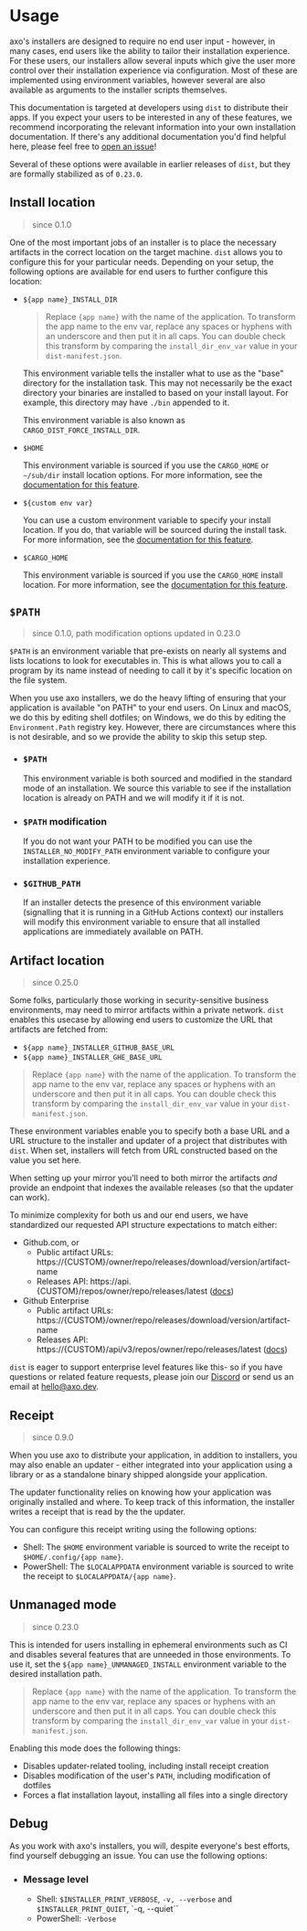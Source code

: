 # Usage

axo's installers are designed to require no end user input - however, in many
cases, end users like the ability to tailor their installation experience. For
these users, our installers allow several inputs which give the user more
control over their installation experience via configuration. Most of these are
implemented using environment variables, however several are also available as
arguments to the installer scripts themselves.

This documentation is targeted at developers using `dist` to distribute their apps. If you expect your users to be interested in any of these features, we recommend incorporating the relevant information into your own installation documentation. If there's any additional documentation you'd find helpful here, please feel free to [open an issue][open-issue]!

Several of these options were available in earlier releases of `dist`, but they
are formally stabilized as of `0.23.0`.

## Install location

> since 0.1.0

One of the most important jobs of an installer is to place the necessary
artifacts in the correct location on the target machine. `dist` allows you to
configure this for your particular needs. Depending on your setup, the following
options are available for end users to further configure this location:

- `${app name}_INSTALL_DIR`

    > Replace `{app name}` with the name of the application. To transform the
    > app name to the env var, replace any spaces or hyphens with an underscore
    > and then put it in all caps. You can double check this transform by
    > comparing the `install_dir_env_var` value in your `dist-manifest.json`.

    This environment variable tells the installer what to use as the "base"
    directory for the installation task. This may not necessarily be the exact
    directory your binaries are installed to based on your install layout. For
    example, this directory may have `./bin` appended to it.

    This environment variable is also known as `CARGO_DIST_FORCE_INSTALL_DIR`.

- `$HOME`

    This environment variable is sourced if you use the `CARGO_HOME` or
    `~/sub/dir` install location options. For more information, see the [documentation for this feature][install-path].

- `${custom env var}`

    You can use a custom environment variable to specify your install
    location. If you do, that variable will be sourced during the install task. For more information, see the [documentation for this feature][install-path].

- `$CARGO_HOME`

    This environment variable is sourced if you use the `CARGO_HOME` install
    location. For more information, see the [documentation for this feature][install-path].

## `$PATH`

> since 0.1.0, path modification options updated in 0.23.0

`$PATH` is an environment variable that pre-exists on nearly all systems and
lists locations to look for executables in. This is what allows you to call a
program by its name instead of needing to call it by it's specific location on
the file system.

When you use axo installers, we do the heavy lifting of ensuring that your
application is available "on PATH" to your end users. On Linux and macOS, we do this by editing shell dotfiles; on Windows, we do this by editing the `Environment.Path` registry key. However, there are
circumstances where this is not desirable, and so we provide the ability to
skip this setup step.

- ### `$PATH`

    This environment variable is both sourced and modified in the standard mode
    of an installation. We source this variable to see if the installation
    location is already on PATH and we will modify it if it is not.

- ### `$PATH` modification

    If you do not want your PATH to be modified you can use the `INSTALLER_NO_MODIFY_PATH` environment variable to configure your installation experience.

- ### `$GITHUB_PATH`

    If an installer detects the presence of this environment variable
    (signalling that it is running in a GitHub Actions context) our installers
    will modify this environment variable to ensure that all installed
    applications are immediately available on PATH.

## Artifact location

> since 0.25.0

Some folks, particularly those working in security-sensitive business environments,
may need to mirror artifacts within a private network. `dist` enables this usecase
by allowing end users to customize the URL that artifacts are fetched from:

- `${app name}_INSTALLER_GITHUB_BASE_URL`
- `${app name}_INSTALLER_GHE_BASE_URL`

> Replace `{app name}` with the name of the application. To transform the
> app name to the env var, replace any spaces or hyphens with an underscore
> and then put it in all caps. You can double check this transform by
> comparing the `install_dir_env_var` value in your `dist-manifest.json`.

These environment variables enable you to specify both a base URL and a URL
structure to the installer and updater of a project that distributes with `dist`.
When set, installers will fetch from URL constructed based on the value you set
here.

When setting up your mirror you'll need to both mirror the artifacts *and* provide
an endpoint that indexes the available releases (so that the updater can work).

To minimize complexity for both us and our end users, we have standardized our
requested API structure expectations to match either:

- Github.com, or
    - Public artifact URLs: https://{CUSTOM}/owner/repo/releases/download/version/artifact-name
    - Releases API: https://api.{CUSTOM}/repos/owner/repo/releases/latest ([docs](https://docs.github.com/en/rest/releases/releases?apiVersion=2022-11-28))
- Github Enterprise
    - Public artifact URLs: https://{CUSTOM}/owner/repo/releases/download/version/artifact-name
    - Releases API: https://{CUSTOM}/api/v3/repos/owner/repo/releases/latest ([docs](https://docs.github.com/en/enterprise-server@3.14/rest/releases/releases?apiVersion=2022-11-28))

`dist` is eager to support enterprise level features like this- so if you have questions
or related feature requests, please join our [Discord](https://discord.gg/MnyjrpTceV) or send
us an email at hello@axo.dev.

## Receipt

> since 0.9.0

When you use axo to distribute your application, in addition to installers, you
may also enable an updater - either integrated into your application using a
library or as a standalone binary shipped alongside your application.

The updater functionality relies on knowing how your application was originally
installed and where. To keep track of this information, the installer writes a
receipt that is read by the the updater.

You can configure this receipt writing using the following options:

- Shell: The `$HOME` environment variable is sourced to write the receipt to
  `$HOME/.config/{app name}`.
- PowerShell: The `$LOCALAPPDATA` environment variable is sourced to write the
  receipt to `$LOCALAPPDATA/{app name}`.

## Unmanaged mode

> since 0.23.0

This is intended for users installing in ephemeral environments such as CI and disables several features that are unneeded in those environments. To use it, set the `${app name}_UNMANAGED_INSTALL` environment variable to the desired installation path.

> Replace `{app name}` with the name of the application. To transform the
> app name to the env var, replace any spaces or hyphens with an underscore
> and then put it in all caps. You can double check this transform by
> comparing the `install_dir_env_var` value in your `dist-manifest.json`.

Enabling this mode does the following things:

* Disables updater-related tooling, including install receipt creation
* Disables modification of the user's `PATH`, including modification of dotfiles
* Forces a flat installation layout, installing all files into a single directory

## Debug

As you work with axo's installers, you will, despite everyone's best efforts,
find yourself debugging an issue. You can use the following options:

- ### Message level
    - Shell: `$INSTALLER_PRINT_VERBOSE`, `-v, --verbose` and `$INSTALLER_PRINT_QUIET`, `-q, --quiet``
    - PowerShell: `-Verbose`

[install-path]: ../reference/config.md#install-path
[open-issue]: https://github.com/axodotdev/cargo-dist/issues/new
